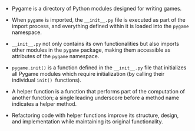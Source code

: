 - Pygame is a directory of Python modules designed for writing games.

- When `pygame` is imported, the `__init__.py` file is executed as part of the import process, and everything defined within it is loaded into the `pygame` namespace.

- `__init__.py` not only contains its own functionalities but also imports other modules in the `pygame` package, making them accessible as attributes of the `pygame` namespace.

- `pygame.init()` is a function defined in the `__init__.py` file that initializes all Pygame modules which require initialization (by calling their individual `init() `functions).

- A helper function is a function that performs part of the computation of another function; a single leading underscore before a method name indicates a helper method.

- Refactoring code with helper functions improve its structure, design, and implementation while maintaining its original functionality.
